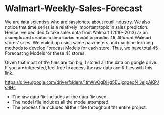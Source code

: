 # Walmart-Weekly-Sales-Forecast
We are data scientists who are passionate about retail industry. We also notice that time series is a relatively important topic in sales prediction. Hence, we decided to take sales data from Walmart (2010~2013) as an example and created a time series model to predict 45 different Walmart stores’ sales. We ended up using same parameters and machine learning methods to develop Forecast Models for each store. Thus, we have total 45 Forecasting Models for these 45 stores.

Given that most of the files are too big, I stored all the data on google drive. If you are interested, feel free to access the raw data and R files with this link.

https://drive.google.com/drive/folders/1tmWvOgDHg5DUjxqgeoN_3eIpAKPJs9Hs

* The raw data file includes all the data file used.
* The model file includes all the model attempted.
* The process file includes all the r file throughout the entire project.

